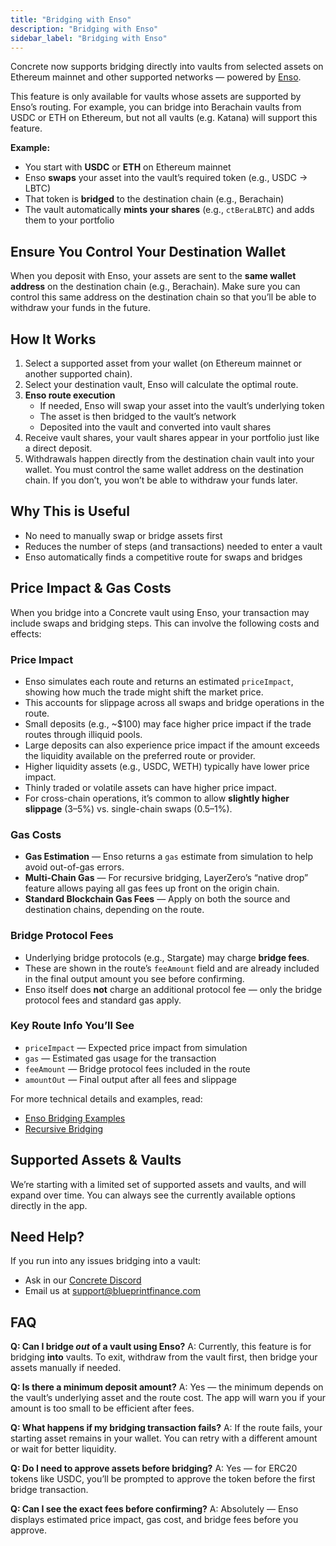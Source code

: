 ```yaml
---
title: "Bridging with Enso"
description: "Bridging with Enso"
sidebar_label: "Bridging with Enso"
---
```


Concrete now supports bridging directly into vaults from selected assets on Ethereum mainnet and other supported networks — powered by [Enso](https://www.enso.build/).

This feature is only available for vaults whose assets are supported by Enso’s routing. For example, you can bridge into Berachain vaults from USDC or ETH on Ethereum, but not all vaults (e.g. Katana) will support this feature.

**Example:**

- You start with **USDC** or **ETH** on Ethereum mainnet
- Enso **swaps** your asset into the vault’s required token (e.g., USDC → LBTC)
- That token is **bridged** to the destination chain (e.g., Berachain)
- The vault automatically **mints your shares** (e.g., `ctBeraLBTC`) and adds them to your portfolio

## Ensure You Control Your Destination Wallet

When you deposit with Enso, your assets are sent to the **same wallet address** on the destination chain (e.g., Berachain). Make sure you can control this same address on the destination chain so that you’ll be able to withdraw your funds in the future.

## How It Works

1. Select a supported asset from your wallet (on Ethereum mainnet or another supported chain).
2. Select your destination vault, Enso will calculate the optimal route.
3. **Enso route execution**
    - If needed, Enso will swap your asset into the vault’s underlying token
    - The asset is then bridged to the vault’s network
    - Deposited into the vault and converted into vault shares
4. Receive vault shares, your vault shares appear in your portfolio just like a direct deposit.
5. Withdrawals happen directly from the destination chain vault into your wallet. You must control the same wallet address on the destination chain. If you don’t, you won’t be able to withdraw your funds later.

## Why This is Useful

- No need to manually swap or bridge assets first
- Reduces the number of steps (and transactions) needed to enter a vault
- Enso automatically finds a competitive route for swaps and bridges

## Price Impact & Gas Costs

When you bridge into a Concrete vault using Enso, your transaction may include swaps and bridging steps. This can involve the following costs and effects:

### Price Impact

- Enso simulates each route and returns an estimated `priceImpact`, showing how much the trade might shift the market price.
- This accounts for slippage across all swaps and bridge operations in the route.
- Small deposits (e.g., ~$100) may face higher price impact if the trade routes through illiquid pools.
- Large deposits can also experience price impact if the amount exceeds the liquidity available on the preferred route or provider.
- Higher liquidity assets (e.g., USDC, WETH) typically have lower price impact.
- Thinly traded or volatile assets can have higher price impact.
- For cross-chain operations, it’s common to allow **slightly higher slippage** (3–5%) vs. single-chain swaps (0.5–1%).

### Gas Costs

- **Gas Estimation** — Enso returns a `gas` estimate from simulation to help avoid out-of-gas errors.
- **Multi-Chain Gas** — For recursive bridging, LayerZero’s “native drop” feature allows paying all gas fees up front on the origin chain.
- **Standard Blockchain Gas Fees** — Apply on both the source and destination chains, depending on the route.

### Bridge Protocol Fees

- Underlying bridge protocols (e.g., Stargate) may charge **bridge fees**.
- These are shown in the route’s `feeAmount` field and are already included in the final output amount you see before confirming.
- Enso itself does **not** charge an additional protocol fee — only the bridge protocol fees and standard gas apply.

### Key Route Info You’ll See

- `priceImpact` — Expected price impact from simulation
- `gas` — Estimated gas usage for the transaction
- `feeAmount` — Bridge protocol fees included in the route
- `amountOut` — Final output after all fees and slippage

For more technical details and examples, read:

- [Enso Bridging Examples](https://docs.enso.build/pages/build/examples/bridging)
- [Recursive Bridging](https://docs.enso.build/pages/build/examples/recursive-bridging)

## Supported Assets & Vaults

We’re starting with a limited set of supported assets and vaults, and will expand over time.
You can always see the currently available options directly in the app.

## Need Help?

If you run into any issues bridging into a vault:

- Ask in our [Concrete Discord](https://discord.gg/concretexyz)
- Email us at [support@blueprintfinance.com](mailto:support@blueprintfinance.com)

## FAQ

**Q: Can I bridge *out* of a vault using Enso?**
A: Currently, this feature is for bridging **into** vaults. To exit, withdraw from the vault first, then bridge your assets manually if needed.

**Q: Is there a minimum deposit amount?**
A: Yes — the minimum depends on the vault’s underlying asset and the route cost. The app will warn you if your amount is too small to be efficient after fees.

**Q: What happens if my bridging transaction fails?**
A: If the route fails, your starting asset remains in your wallet. You can retry with a different amount or wait for better liquidity.

**Q: Do I need to approve assets before bridging?**
A: Yes — for ERC20 tokens like USDC, you’ll be prompted to approve the token before the first bridge transaction.

**Q: Can I see the exact fees before confirming?**
A: Absolutely — Enso displays estimated price impact, gas cost, and bridge fees before you approve.
